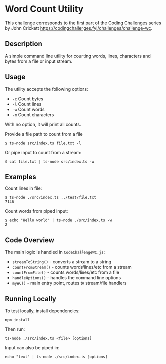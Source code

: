 # Word Count Utility

This challenge corresponds to the first part of the Coding Challenges series by John Crickett https://codingchallenges.fyi/challenges/challenge-wc.

## Description

A simple command line utility for counting words, lines, characters and bytes from a file or input stream.

## Usage

The utility accepts the following options:

- `-c` Count bytes
- `-l` Count lines
- `-w` Count words
- `-m` Count characters

With no option, it will print all counts.

Provide a file path to count from a file:

```
$ ts-node src/index.ts file.txt -l
```

Or pipe input to count from a stream:

```
$ cat file.txt | ts-node src/index.ts -w
```

## Examples

Count lines in file:

```
$ ts-node ./src/index.ts ../test/file.txt
7146
```

Count words from piped input:

```
$ echo "Hello world" | ts-node ./src/index.ts -w
2
```

## Code Overview

The main logic is handled in `CodeChallengeWC.js`:

- `streamToString()` - converts a stream to a string
- `countFromStream()` - counts words/lines/etc from a stream
- `countFromFile()` - counts words/lines/etc from a file
- `handleOptions()` - handles the command line options
- `myWC()` - main entry point, routes to stream/file handlers

## Running Locally

To test locally, install dependencies:

```
npm install
```

Then run:

```
ts-node ./src/index.ts <file> [options]
```

Input can also be piped in:

```
echo "text" | ts-node ./src/index.ts [options]
```
